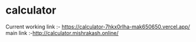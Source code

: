 # calculator

Current working link :- https://calculator-7hkx0rlha-mak650650.vercel.app/
main link :-http://calculator.mishrakash.online/
